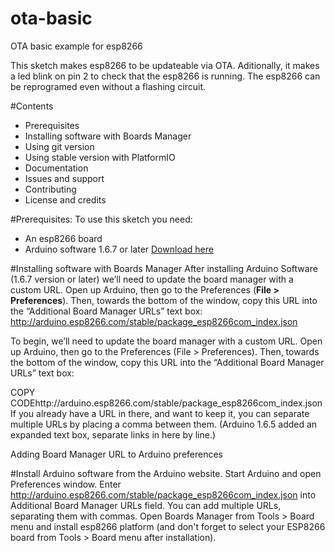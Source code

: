# ota-basic
OTA basic example for esp8266

This sketch makes esp8266 to be updateable via OTA. Aditionally, it makes a led blink on pin 2 to check that the esp8266 is running.
The esp8266 can be reprogramed even without a flashing circuit.

#Contents
  * Prerequisites
  * Installing software with Boards Manager
  * Using git version
  * Using stable version with PlatformIO
  * Documentation
  * Issues and support
  * Contributing
  * License and credits

#Prerequisites:
To use this sketch you need:
  - An esp8266 board
  - Arduino software 1.6.7 or later [Download here](https://www.arduino.cc/en/Main/Software)

#Installing software with Boards Manager
After installing Arduino Software (1.6.7 version or later) we’ll need to update the board manager with a custom URL.
Open up Arduino, then go to the Preferences (**File > Preferences**). Then, towards the bottom of the window, copy this URL into the “Additional Board Manager URLs” text box:
  http://arduino.esp8266.com/stable/package_esp8266com_index.json




To begin, we’ll need to update the board manager with a custom URL. Open up Arduino, then go to the Preferences (File > Preferences). Then, towards the bottom of the window, copy this URL into the “Additional Board Manager URLs” text box:

COPY CODEhttp://arduino.esp8266.com/stable/package_esp8266com_index.json
If you already have a URL in there, and want to keep it, you can separate multiple URLs by placing a comma between them. (Arduino 1.6.5 added an expanded text box, separate links in here by line.)

Adding Board Manager URL to Arduino preferences



#Install Arduino software from the Arduino website.
Start Arduino and open Preferences window.
Enter http://arduino.esp8266.com/stable/package_esp8266com_index.json into Additional Board Manager URLs field. You can add multiple URLs, separating them with commas.
Open Boards Manager from Tools > Board menu and install esp8266 platform (and don't forget to select your ESP8266 board from Tools > Board menu after installation).
